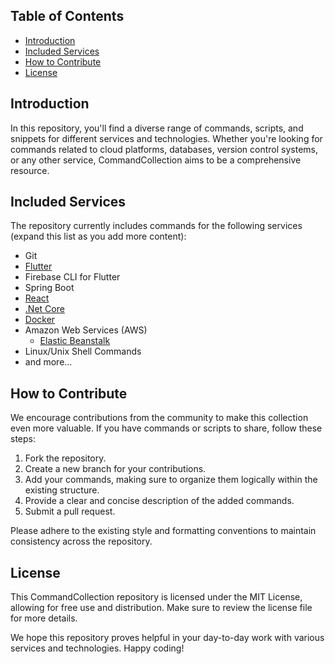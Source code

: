 ## Table of Contents
- [Introduction](#introduction)
- [Included Services](#included-services)
- [How to Contribute](#how-to-contribute)
- [License](#license)

## Introduction

In this repository, you'll find a diverse range of commands, scripts, and snippets for different services and technologies. Whether you're looking for commands related to cloud platforms, databases, version control systems, or any other service, CommandCollection aims to be a comprehensive resource.

## Included Services

The repository currently includes commands for the following services (expand this list as you add more content):
- Git
- [Flutter](./flutter/README.md)
- Firebase CLI for Flutter
- Spring Boot
- [React](./react/README.md)
- [.Net Core](./dotnet-core/README.md)
- [Docker](./docker/README.md)
- Amazon Web Services (AWS) 
  - [Elastic Beanstalk](./aws/ebs/README.md)
- Linux/Unix Shell Commands
- and more...

## How to Contribute

We encourage contributions from the community to make this collection even more valuable. If you have commands or scripts to share, follow these steps:
1. Fork the repository.
2. Create a new branch for your contributions.
3. Add your commands, making sure to organize them logically within the existing structure.
4. Provide a clear and concise description of the added commands.
5. Submit a pull request.

Please adhere to the existing style and formatting conventions to maintain consistency across the repository.

## License

This CommandCollection repository is licensed under the MIT License, allowing for free use and distribution. Make sure to review the license file for more details.

We hope this repository proves helpful in your day-to-day work with various services and technologies. Happy coding!
